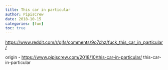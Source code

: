 ```yaml
---
title: This car in particular
author: PipisCrew
date: 2018-10-15
categories: [fun]
toc: true
---
```


https://www.reddit.com/r/gifs/comments/9o7chz/fuck_this_car_in_particular/

origin - https://www.pipiscrew.com/2018/10/this-car-in-particular/ this-car-in-particular